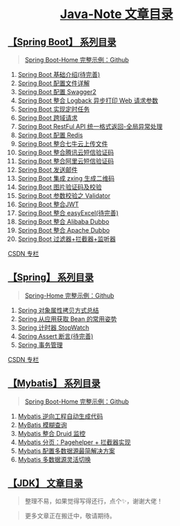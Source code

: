 <h1 align="center"><a href="#" target="_blank">Java-Note 文章目录</a></h1>


## [【Spring Boot】 系列目录](https://www.dusty.vip/categories/Spring-Boot/)

> [Spring Boot-Home 完整示例：Github](https://github.com/vanDusty/SpringBoot-Home)

1. [Spring Boot 基础介绍(待完善)](/Notes/Spring%20Boot/Spring%20Boot%20基础介绍.md)
1. [Spring Boot 配置文件详解](/Notes/Spring%20Boot/Spring%20Boot%20配置文件详解.md)
1. [Spring Boot 配置 Swagger2](/Notes/Spring%20Boot/Spring%20Boot%20配置%20Swagger2.md)
1. [Spring Boot 整合 Logback 异步打印 Web 请求参数](/Notes/Spring%20Boot/Spring%20Boot%20整合%20Logback%20异步打印%20Web%20请求参数.md)
1. [Spring Boot 实现定时任务](/Notes/Spring%20Boot/Spring%20Boot%20定时任务.md)
1. [Spring Boot 跨域请求](/Notes/Spring%20Boot/Spring%20Boot%20跨域请求.md)
1. [Spring Boot RestFul API 统一格式返回-全局异常处理](/Notes/Spring%20Boot/Spring%20Boot%20RestFul%20API%20统一格式返回-全局异常处理.md)
1. [Spring Boot 配置 Redis](/Notes/Spring%20Boot/Spring%20Boot%20配置%20Redis.md)
1. [Spring Boot 整合七牛云上传文件](/Notes/Spring%20Boot/Spring%20Boot%20整合七牛云上传文件.md)
1. [Spring Boot 整合腾讯云短信验证码](/Notes/Spring%20Boot/Spring%20Boot%20整合腾讯云短信验证码.md)
1. [Spring Boot 整合阿里云短信验证码](/Notes/Spring%20Boot/Spring%20Boot%20整合阿里云短信验证码.md)
1. [Spring Boot 发送邮件](/Notes/Spring%20Boot/Spring%20Boot%20发送邮件.md)
1. [Spring Boot 集成 zxing 生成二维码](/Notes/Spring%20Boot/Spring%20Boot%20集成%20zxing%20生成二维码.md)
1. [Spring Boot 图片验证码及校验](/Notes/Spring%20Boot/Spring%20Boot%20图片验证码及校验.md)
1. [Spring Boot 参数校验之 Validator](/Notes/Spring%20Boot/Spring%20Boot%20参数校验之%20Validator.md)
1. [Spring Boot 整合JWT](/Notes/Spring%20Boot/Spring%20Boot%20整合JWT.md)
1. [Spring Boot 整合 easyExcel(待完善)](#)
1. [Spring Boot 整合 Alibaba Dubbo](/Notes/Spring%20Boot/Spring%20Boot%20整合%20Alibaba%20Dubbo.md)
1. [Spring Boot 整合 Apache Dubbo](/Notes/Spring%20Boot/Spring%20Boot%20整合%20Apache%20Dubbo.md)
1. [Spring Boot 过滤器+拦截器+监听器](/Notes/Spring%20Boot/Spring%20Boot%20过滤器+拦截器+监听器.md)

[ CSDN 专栏](https://blog.csdn.net/weixin_42036952/category_9294464.html)

## [【Spring】 系列目录](https://www.dusty.vip/categories/Spring/)

> [Spring-Home 完整示例：Github](https://github.com/vanDusty/Spring-Home)

1. [Spring 对象属性拷贝方式总结](/Notes/Spring/Spring%20对象属性拷贝方式总结.md)
1. [Spring 从应用获取 Bean 的常用姿势](/Notes/Spring/Spring%20从应用获取Bean的常用姿势.md)
1. [Spring 计时器 StopWatch](/Notes/Spring/Spring%20计时器%20StopWatch.md)
1. [Spring Assert 断言(待完善)](/Notes/Spring/Spring%20Assert%20断言.md)
1. [Spring 事务管理](/Notes/Spring/Spring%20事务管理.md)



[ CSDN 专栏](https://blog.csdn.net/weixin_42036952/category_9979650.html)


## [【Mybatis】 系列目录](https://www.dusty.vip/)

> [Spring Boot-Home 完整示例：Github](https://github.com/vanDusty/Mybatis-Home)

1. [Mybatis 逆向工程自动生成代码](/Notes/Mybatis/Mybatis%20逆向工程自动生成代码.md)
1. [MyBatis 模糊查询](/Notes/Mybatis/MyBatis%20模糊查询.md)
1. [Mybatis 整合 Druid 监控](/Notes/Mybatis/Mybatis%20整合%20Druid%20监控.md)
1. [Mybatis 分页：Pagehelper + 拦截器实现](/Notes/Mybatis/Mybatis%20分页：Pagehelper%20+%20拦截器实现.md)
1. [Mybatis 配置多数据源最简解决方案](/Notes/Mybatis/Mybatis%20配置多数据源最简解决方案.md)
1. [Mybatis 多数据源灵活切换](/Notes/Mybatis/Mybatis%20数据源灵活切换.md)

## [【JDK】 文章目录](/Notes/JDK/JDK%20文章目录.md)

> 整理不易，如果觉得写得还行，点个✨，谢谢大佬！

> 更多文章正在搬迁中，敬请期待。